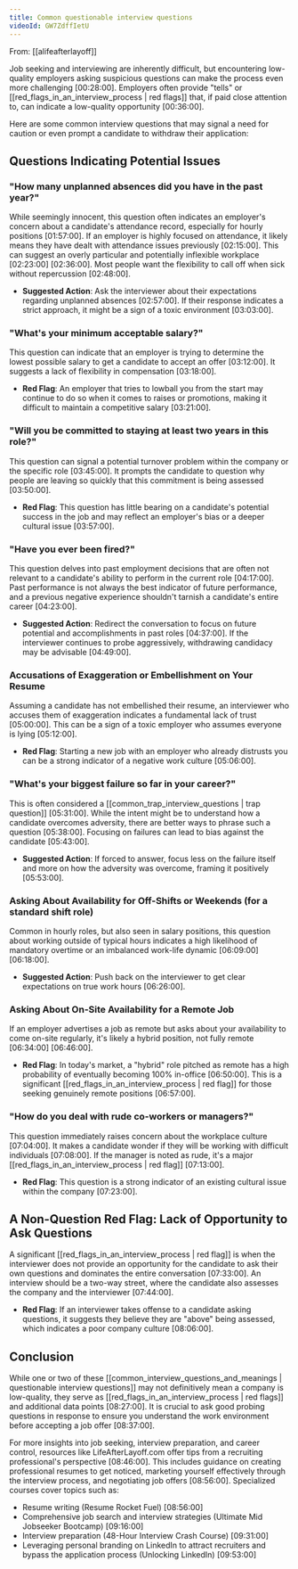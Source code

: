 ```yaml
---
title: Common questionable interview questions
videoId: GW7ZdffIetU
---
```


From: [[alifeafterlayoff]] <br/> 

Job seeking and interviewing are inherently difficult, but encountering low-quality employers asking suspicious questions can make the process even more challenging <a class="yt-timestamp" data-t="00:28:00">[00:28:00]</a>. Employers often provide "tells" or [[red_flags_in_an_interview_process | red flags]] that, if paid close attention to, can indicate a low-quality opportunity <a class="yt-timestamp" data-t="00:36:00">[00:36:00]</a>.

Here are some common interview questions that may signal a need for caution or even prompt a candidate to withdraw their application:

## Questions Indicating Potential Issues

### "How many unplanned absences did you have in the past year?"
While seemingly innocent, this question often indicates an employer's concern about a candidate's attendance record, especially for hourly positions <a class="yt-timestamp" data-t="01:57:00">[01:57:00]</a>. If an employer is highly focused on attendance, it likely means they have dealt with attendance issues previously <a class="yt-timestamp" data-t="02:15:00">[02:15:00]</a>. This can suggest an overly particular and potentially inflexible workplace <a class="yt-timestamp" data-t="02:23:00">[02:23:00]</a> <a class="yt-timestamp" data-t="02:36:00">[02:36:00]</a>. Most people want the flexibility to call off when sick without repercussion <a class="yt-timestamp" data-t="02:48:00">[02:48:00]</a>.

*   **Suggested Action**: Ask the interviewer about their expectations regarding unplanned absences <a class="yt-timestamp" data-t="02:57:00">[02:57:00]</a>. If their response indicates a strict approach, it might be a sign of a toxic environment <a class="yt-timestamp" data-t="03:03:00">[03:03:00]</a>.

### "What's your minimum acceptable salary?"
This question can indicate that an employer is trying to determine the lowest possible salary to get a candidate to accept an offer <a class="yt-timestamp" data-t="03:12:00">[03:12:00]</a>. It suggests a lack of flexibility in compensation <a class="yt-timestamp" data-t="03:18:00">[03:18:00]</a>.

*   **Red Flag**: An employer that tries to lowball you from the start may continue to do so when it comes to raises or promotions, making it difficult to maintain a competitive salary <a class="yt-timestamp" data-t="03:21:00">[03:21:00]</a>.

### "Will you be committed to staying at least two years in this role?"
This question can signal a potential turnover problem within the company or the specific role <a class="yt-timestamp" data-t="03:45:00">[03:45:00]</a>. It prompts the candidate to question why people are leaving so quickly that this commitment is being assessed <a class="yt-timestamp" data-t="03:50:00">[03:50:00]</a>.

*   **Red Flag**: This question has little bearing on a candidate's potential success in the job and may reflect an employer's bias or a deeper cultural issue <a class="yt-timestamp" data-t="03:57:00">[03:57:00]</a>.

### "Have you ever been fired?"
This question delves into past employment decisions that are often not relevant to a candidate's ability to perform in the current role <a class="yt-timestamp" data-t="04:17:00">[04:17:00]</a>. Past performance is not always the best indicator of future performance, and a previous negative experience shouldn't tarnish a candidate's entire career <a class="yt-timestamp" data-t="04:23:00">[04:23:00]</a>.

*   **Suggested Action**: Redirect the conversation to focus on future potential and accomplishments in past roles <a class="yt-timestamp" data-t="04:37:00">[04:37:00]</a>. If the interviewer continues to probe aggressively, withdrawing candidacy may be advisable <a class="yt-timestamp" data-t="04:49:00">[04:49:00]</a>.

### Accusations of Exaggeration or Embellishment on Your Resume
Assuming a candidate has not embellished their resume, an interviewer who accuses them of exaggeration indicates a fundamental lack of trust <a class="yt-timestamp" data-t="05:00:00">[05:00:00]</a>. This can be a sign of a toxic employer who assumes everyone is lying <a class="yt-timestamp" data-t="05:12:00">[05:12:00]</a>.

*   **Red Flag**: Starting a new job with an employer who already distrusts you can be a strong indicator of a negative work culture <a class="yt-timestamp" data-t="05:06:00">[05:06:00]</a>.

### "What's your biggest failure so far in your career?"
This is often considered a [[common_trap_interview_questions | trap question]] <a class="yt-timestamp" data-t="05:31:00">[05:31:00]</a>. While the intent might be to understand how a candidate overcomes adversity, there are better ways to phrase such a question <a class="yt-timestamp" data-t="05:38:00">[05:38:00]</a>. Focusing on failures can lead to bias against the candidate <a class="yt-timestamp" data-t="05:43:00">[05:43:00]</a>.

*   **Suggested Action**: If forced to answer, focus less on the failure itself and more on how the adversity was overcome, framing it positively <a class="yt-timestamp" data-t="05:53:00">[05:53:00]</a>.

### Asking About Availability for Off-Shifts or Weekends (for a standard shift role)
Common in hourly roles, but also seen in salary positions, this question about working outside of typical hours indicates a high likelihood of mandatory overtime or an imbalanced work-life dynamic <a class="yt-timestamp" data-t="06:09:00">[06:09:00]</a> <a class="yt-timestamp" data-t="06:18:00">[06:18:00]</a>.

*   **Suggested Action**: Push back on the interviewer to get clear expectations on true work hours <a class="yt-timestamp" data-t="06:26:00">[06:26:00]</a>.

### Asking About On-Site Availability for a Remote Job
If an employer advertises a job as remote but asks about your availability to come on-site regularly, it's likely a hybrid position, not fully remote <a class="yt-timestamp" data-t="06:34:00">[06:34:00]</a> <a class="yt-timestamp" data-t="06:46:00">[06:46:00]</a>.

*   **Red Flag**: In today's market, a "hybrid" role pitched as remote has a high probability of eventually becoming 100% in-office <a class="yt-timestamp" data-t="06:50:00">[06:50:00]</a>. This is a significant [[red_flags_in_an_interview_process | red flag]] for those seeking genuinely remote positions <a class="yt-timestamp" data-t="06:57:00">[06:57:00]</a>.

### "How do you deal with rude co-workers or managers?"
This question immediately raises concern about the workplace culture <a class="yt-timestamp" data-t="07:04:00">[07:04:00]</a>. It makes a candidate wonder if they will be working with difficult individuals <a class="yt-timestamp" data-t="07:08:00">[07:08:00]</a>. If the manager is noted as rude, it's a major [[red_flags_in_an_interview_process | red flag]] <a class="yt-timestamp" data-t="07:13:00">[07:13:00]</a>.

*   **Red Flag**: This question is a strong indicator of an existing cultural issue within the company <a class="yt-timestamp" data-t="07:23:00">[07:23:00]</a>.

## A Non-Question Red Flag: Lack of Opportunity to Ask Questions

A significant [[red_flags_in_an_interview_process | red flag]] is when the interviewer does not provide an opportunity for the candidate to ask their own questions and dominates the entire conversation <a class="yt-timestamp" data-t="07:33:00">[07:33:00]</a>. An interview should be a two-way street, where the candidate also assesses the company and the interviewer <a class="yt-timestamp" data-t="07:44:00">[07:44:00]</a>.

*   **Red Flag**: If an interviewer takes offense to a candidate asking questions, it suggests they believe they are "above" being assessed, which indicates a poor company culture <a class="yt-timestamp" data-t="08:06:00">[08:06:00]</a>.

## Conclusion

While one or two of these [[common_interview_questions_and_meanings | questionable interview questions]] may not definitively mean a company is low-quality, they serve as [[red_flags_in_an_interview_process | red flags]] and additional data points <a class="yt-timestamp" data-t="08:27:00">[08:27:00]</a>. It is crucial to ask good probing questions in response to ensure you understand the work environment before accepting a job offer <a class="yt-timestamp" data-t="08:37:00">[08:37:00]</a>.

For more insights into job seeking, interview preparation, and career control, resources like LifeAfterLayoff.com offer tips from a recruiting professional's perspective <a class="yt-timestamp" data-t="08:46:00">[08:46:00]</a>. This includes guidance on creating professional resumes to get noticed, marketing yourself effectively through the interview process, and negotiating job offers <a class="yt-timestamp" data-t="08:56:00">[08:56:00]</a>. Specialized courses cover topics such as:
*   Resume writing (Resume Rocket Fuel) <a class="yt-timestamp" data-t="08:56:00">[08:56:00]</a>
*   Comprehensive job search and interview strategies (Ultimate Mid Jobseeker Bootcamp) <a class="yt-timestamp" data-t="09:16:00">[09:16:00]</a>
*   Interview preparation (48-Hour Interview Crash Course) <a class="yt-timestamp" data-t="09:31:00">[09:31:00]</a>
*   Leveraging personal branding on LinkedIn to attract recruiters and bypass the application process (Unlocking LinkedIn) <a class="yt-timestamp" data-t="09:53:00">[09:53:00]</a>